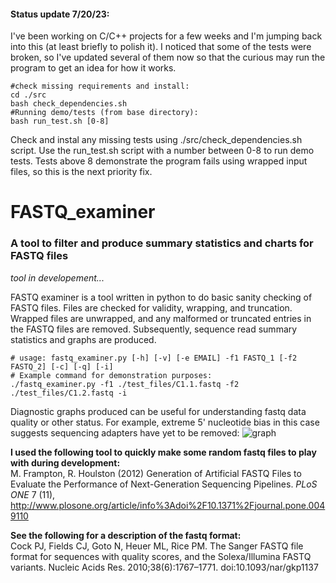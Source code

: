 #### Status update 7/20/23:
I've been working on C/C++ projects for a few weeks and I'm jumping back into this (at least briefly to polish it). I noticed that some of the tests were broken, so I've updated several of them now so that the curious may run the program to get an idea for how it works.

```
#check missing requirements and install:
cd ./src
bash check_dependencies.sh
#Running demo/tests (from base directory):
bash run_test.sh [0-8]
```

Check and instal any missing tests using ./src/check_dependencies.sh script. Use the run_test.sh script with a number between 0-8 to run demo tests. Tests above 8 demonstrate the program fails using wrapped input files, so this is the next priority fix.

# FASTQ_examiner
### A tool to filter and produce summary statistics and charts for FASTQ files

*tool in developement...*

FASTQ examiner is a tool written in python to do basic sanity checking of FASTQ files. Files are checked for validity, wrapping, and truncation. Wrapped files are unwrapped, and any malformed or truncated entries in the FASTQ files are removed. Subsequently, sequence read summary statistics and graphs are produced.

```
# usage: fastq_examiner.py [-h] [-v] [-e EMAIL] -f1 FASTQ_1 [-f2 FASTQ_2] [-c] [-q] [-i]
# Example command for demonstration purposes:
./fastq_examiner.py -f1 ./test_files/C1.1.fastq -f2 ./test_files/C1.2.fastq -i
```

Diagnostic graphs produced can be useful for understanding fastq data quality or other status. For example, extreme 5' nucleotide bias in this case suggests sequencing adapters have yet to be removed:
![graph](https://user-images.githubusercontent.com/8321639/70365885-95504880-1848-11ea-9321-5fb1756d2e7f.png)

**I used the following tool to quickly make some random fastq files to play with during development:** <br />
M. Frampton, R. Houlston (2012) Generation of Artificial FASTQ Files to Evaluate the Performance of Next-Generation Sequencing Pipelines.
*PLoS ONE* 7 (11), http://www.plosone.org/article/info%3Adoi%2F10.1371%2Fjournal.pone.0049110

**See the following for a description of the fastq format:**<br />
Cock PJ, Fields CJ, Goto N, Heuer ML, Rice PM. The Sanger FASTQ file format for sequences with quality scores, and the Solexa/Illumina FASTQ variants. Nucleic Acids Res. 2010;38(6):1767–1771. doi:10.1093/nar/gkp1137
